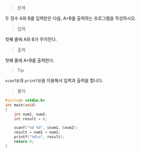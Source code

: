 > 문제

두 정수 A와 B를 입력받은 다음, A+B를 출력하는 프로그램을 작성하시오.

> 입력

첫째 줄에 A와 B가 주어진다.

> 출력

첫째 줄에 A+B를 출력한다.

> Tip

`scanf문`과 `printf문`을 이용해서 입력과 출력을 합니다.

> 풀이
```c
#include <stdio.h>
int main(void)
{
	int num1, num2;
	int result = 0;

	scanf("%d %d", &num1, &num2);
	result = num1 + num2;
	printf("%d\n", result);
	return 0;
}
```
